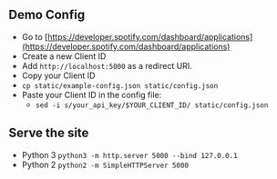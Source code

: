 
## Demo Config
- Go to [https://developer.spotify.com/dashboard/applications](https://developer.spotify.com/dashboard/applications)
- Create a new Client ID
- Add `http://localhost:5000` as a redirect URI.
- Copy your Client ID
- `cp static/example-config.json static/config.json`
- Paste your Client ID in the config file:
  - `sed -i s/your_api_key/$YOUR_CLIENT_ID/ static/config.json`

## Serve the site
- Python 3
  `python3 -m http.server 5000 --bind 127.0.0.1`
- Python 2
  `python2 -m SimpleHTTPServer 5000`
